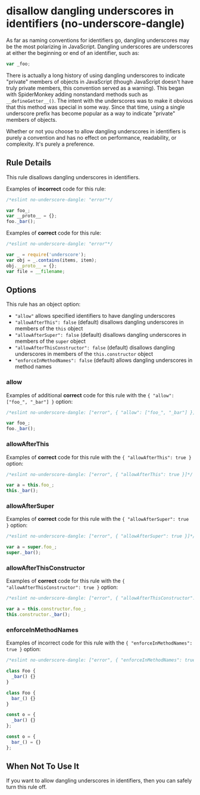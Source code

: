 # disallow dangling underscores in identifiers (no-underscore-dangle)

As far as naming conventions for identifiers go, dangling underscores may be the most polarizing in JavaScript. Dangling underscores are underscores at either the beginning or end of an identifier, such as:

```js
var _foo;
```

There is actually a long history of using dangling underscores to indicate "private" members of objects in JavaScript (though JavaScript doesn't have truly private members, this convention served as a warning). This began with SpiderMonkey adding nonstandard methods such as `__defineGetter__()`. The intent with the underscores was to make it obvious that this method was special in some way. Since that time, using a single underscore prefix has become popular as a way to indicate "private" members of objects.

Whether or not you choose to allow dangling underscores in identifiers is purely a convention and has no effect on performance, readability, or complexity. It's purely a preference.

## Rule Details

This rule disallows dangling underscores in identifiers.

Examples of **incorrect** code for this rule:

```js
/*eslint no-underscore-dangle: "error"*/

var foo_;
var __proto__ = {};
foo._bar();
```

Examples of **correct** code for this rule:

```js
/*eslint no-underscore-dangle: "error"*/

var _ = require('underscore');
var obj = _.contains(items, item);
obj.__proto__ = {};
var file = __filename;
```

## Options

This rule has an object option:

* `"allow"` allows specified identifiers to have dangling underscores
* `"allowAfterThis": false` (default) disallows dangling underscores in members of the `this` object
* `"allowAfterSuper": false` (default) disallows dangling underscores in members of the `super` object
* `"allowAfterThisConstructor": false` (default) disallows dangling underscores in members of the `this.constructor` object
* `"enforceInMethodNames": false` (default) allows dangling underscores in method names

### allow

Examples of additional **correct** code for this rule with the `{ "allow": ["foo_", "_bar"] }` option:

```js
/*eslint no-underscore-dangle: ["error", { "allow": ["foo_", "_bar"] }]*/

var foo_;
foo._bar();
```

### allowAfterThis

Examples of **correct** code for this rule with the `{ "allowAfterThis": true }` option:

```js
/*eslint no-underscore-dangle: ["error", { "allowAfterThis": true }]*/

var a = this.foo_;
this._bar();
```

### allowAfterSuper

Examples of **correct** code for this rule with the `{ "allowAfterSuper": true }` option:

```js
/*eslint no-underscore-dangle: ["error", { "allowAfterSuper": true }]*/

var a = super.foo_;
super._bar();
```

### allowAfterThisConstructor

Examples of **correct** code for this rule with the `{ "allowAfterThisConstructor": true }` option:

```js
/*eslint no-underscore-dangle: ["error", { "allowAfterThisConstructor": true }]*/

var a = this.constructor.foo_;
this.constructor._bar();
```

### enforceInMethodNames

Examples of incorrect code for this rule with the `{ "enforceInMethodNames": true }` option:

```js
/*eslint no-underscore-dangle: ["error", { "enforceInMethodNames": true }]*/

class Foo {
  _bar() {}
}

class Foo {
  bar_() {}
}

const o = {
  _bar() {}
};

const o = {
  bar_() = {}
};
```

## When Not To Use It

If you want to allow dangling underscores in identifiers, then you can safely turn this rule off.
